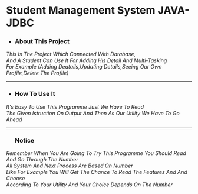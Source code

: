 <h1>Student Management System JAVA-JDBC</h1>
<ul><li><h3>About This Project</h3></li></ul>
<i>This Is The Project Which Connected With Database,<br>And A Student Can Use It For Adding His Detail And Multi-Tasking<br>For Example (Adding Deatails,Updating Details,Seeing Our Own Profile,Delete The Profile)</i>
<hr>
<ul><li><h3>How To Use It</h3></li></ul>
<i>It's Easy To Use This Programme Just We Have To Read<br>The Given Istruction On Output And Then As Our Utility We Have To Go Ahead</i>
<hr>
<ul><h3>Notice</h3></ul>
<i>Remember When You Are Going To Try This Programme You Should Read And Go Through The Number<br>All System And Next Process Are Based On Number<br>Like For Example You Will Get The Chance To Read The Features And And Choose<br>According To Your Utility And Your Choice Depends On The Number</i>
